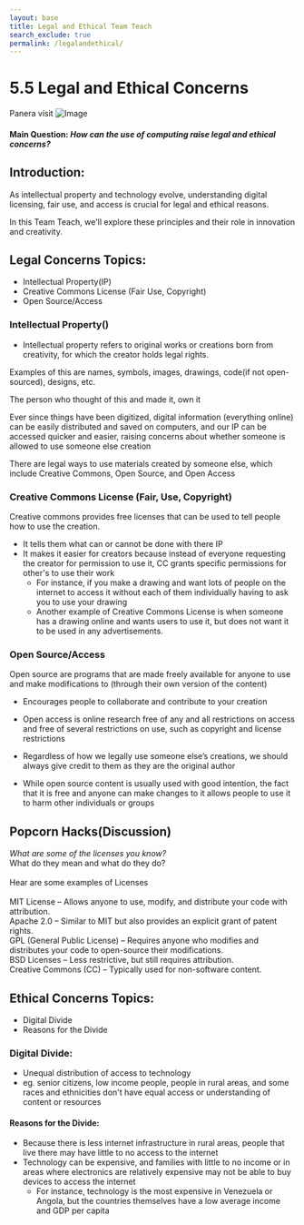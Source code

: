 ```yaml
---
layout: base 
title: Legal and Ethical Team Teach 
search_exclude: true
permalink: /legalandethical/
---
```


# **5.5 Legal and Ethical Concerns**

Panera visit
![Image](https://github.com/user-attachments/assets/92b414a6-6355-4091-a565-a7395cf34430)



#### Main Question: *How can the use of computing raise legal and ethical concerns?*


## Introduction:
As intellectual property and technology evolve, understanding digital licensing, fair use, and access is crucial for legal and ethical reasons.

In this Team Teach, we'll explore these principles and their role in innovation and creativity.



## Legal Concerns Topics:
- Intellectual Property(IP)
- Creative Commons License (Fair Use, Copyright)
- Open Source/Access


### Intellectual Property()

* Intellectual property refers to original works or creations born from creativity, for which the creator holds legal rights.

Examples of this are names, symbols, images, drawings, code(if not open-sourced), designs, etc.

The person who thought of this and made it, own it

Ever since things have been digitized, digital information (everything online) can be easily distributed and saved on computers, and our IP can be accessed quicker and easier, raising concerns about whether someone is allowed to use someone else creation

There are legal ways to use materials created by someone else, which include Creative Commons, Open Source, and Open Access

### Creative Commons License (Fair, Use, Copyright)

Creative commons provides free licenses that can be used to tell people how to use the creation.
* It tells them what can or cannot be done with there IP
* It makes it easier for creators because instead of everyone requesting the creator for permission to use it, CC grants specific permissions for other's to use their work
    * For instance, if you make a drawing and want lots of people on the internet to access it without each of them individually having to ask you to use your drawing
    * Another example of Creative Commons License is when someone has a drawing online and wants users to use it, but does not want it to be used in any advertisements. 

### Open Source/Access

Open source are programs that are made freely available for anyone to use and make modifications to (through their own version of the content)
* Encourages people to collaborate and contribute to your creation
* Open access is online research free of any and all restrictions on access and free of several restrictions on use, such as copyright and license restrictions
* Regardless of how we legally use someone else’s creations, we should always give credit to them as they are the original author

* While open source content is usually used with good intention, the fact that it is free and anyone can make changes to it allows people to use it to harm other individuals or groups


## **Popcorn Hacks(Discussion)**
*What are some of the licenses you know?*
<br>
What do they mean and what do they do?
<br>
<br>
Hear are some examples of Licenses
<br>
<br>
MIT License – Allows anyone to use, modify, and distribute your code with attribution.
<br>
Apache 2.0 – Similar to MIT but also provides an explicit grant of patent rights.
<br>
GPL (General Public License) – Requires anyone who modifies and distributes your code to open-source their modifications.
<br>
BSD Licenses – Less restrictive, but still requires attribution.
<br>
Creative Commons (CC) – Typically used for non-software content.

## Ethical Concerns Topics:
- Digital Divide
- Reasons for the Divide

### Digital Divide:
- Unequal distribution of access to technology
- eg. senior citizens, low income people, people in rural areas, and some races and ethnicities don't have equal access or understanding of content or resources

#### Reasons for the Divide:
- Because there is less internet infrastructure in rural areas, people that live there may have little to no access to the internet
- Technology can be expensive, and families with little to no income or in areas where electronics are relatively expensive may not be able to buy devices to access the internet
    - For instance, technology is the most expensive in Venezuela or Angola, but the countries themselves have a low average income and GDP per capita

